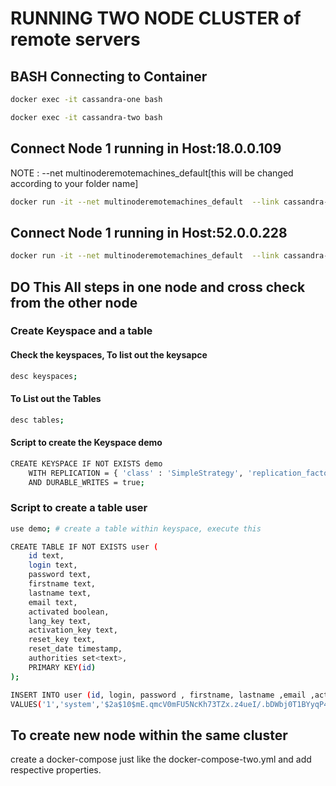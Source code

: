 # RUNNING TWO NODE CLUSTER of remote servers

## BASH Connecting to Container

```bash
docker exec -it cassandra-one bash
```

```bash
docker exec -it cassandra-two bash
```

## Connect Node 1 running in Host:18.0.0.109

NOTE : --net multinoderemotemachines_default[this will be changed according to your folder name]

```bash
docker run -it --net multinoderemotemachines_default  --link cassandra-one:cassandra --rm cassandra cqlsh cassandra
```

## Connect Node 1 running in Host:52.0.0.228

```bash
docker run -it --net multinoderemotemachines_default  --link cassandra-two:cassandra --rm cassandra cqlsh cassandra
```

## DO This All steps in one node and cross check from the other node

### Create Keyspace and a table

#### Check the keyspaces, To list out the keysapce

```bash
desc keyspaces;
```

#### To List out the Tables

```bash
desc tables;
```

#### Script to create the Keyspace demo

```bash
CREATE KEYSPACE IF NOT EXISTS demo
    WITH REPLICATION = { 'class' : 'SimpleStrategy', 'replication_factor' : 1 }
    AND DURABLE_WRITES = true;
```

### Script to create a table user

```bash
use demo; # create a table within keyspace, execute this

CREATE TABLE IF NOT EXISTS user (
    id text,
    login text,
    password text,
    firstname text,
    lastname text,
    email text,
    activated boolean,
    lang_key text,
    activation_key text,
    reset_key text,
    reset_date timestamp,
    authorities set<text>,
    PRIMARY KEY(id)
);

INSERT INTO user (id, login, password , firstname, lastname ,email ,activated ,lang_key, activation_key, authorities)
VALUES('1','system','$2a$10$mE.qmcV0mFU5NcKh73TZx.z4ueI/.bDWbj0T1BYyqP481kGGarKLG','','System','system@localhost',true,'en','', {'ROLE_USER', 'ROLE_ADMIN'});

```

## To create new node within the same cluster

create a docker-compose just like the docker-compose-two.yml and add respective properties.

